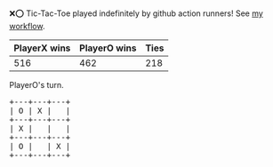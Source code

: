 :x::o: Tic-Tac-Toe played indefinitely by github action runners! See [my workflow](.github/workflows/play.yaml).

|PlayerX wins|PlayerO wins|Ties|
|-|-|-|
|516|462|218|

PlayerO's turn.

<pre>
+---+---+---+
| O | X |   |
+---+---+---+
| X |   |   |
+---+---+---+
| O |   | X |
+---+---+---+
</pre>